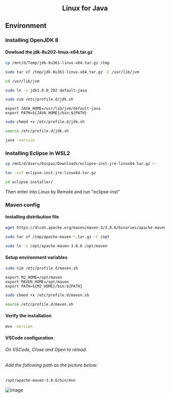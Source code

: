 <h2 align="center">Linux for Java</h2>

## Environment

### Installing OpenJDK 8

#### Dowload the jdk-8u202-linux-x64.tar.gz

```bash
cp /mnt/d/Temp/jdk-8u361-linux-x64.tar.gz /tmp
```

```bash
sudo tar xf /tmp/jdk-8u361-linux-x64.tar.gz -C /usr/lib/jvm
```

```bash
cd /usr/lib/jvm
```

```bash
sudo ln -s jdk1.8.0_202 default-java
```

```bash
sudo vim /etc/profile.d/jdk.sh
```

```file
export JAVA_HOME=/usr/lib/jvm/default-java
export PATH=${JAVA_HOME}/bin:${PATH}
```

```bash
sudo chmod +x /etc/profile.d/jdk.sh
```

```bash
source /etc/profile.d/jdk.sh
```

```bash
java -version
```

### Installing Eclipse in WSL2
```bash
cp /mnt/d/Users/bscpaz/Downloads/eclipse-inst-jre-linux64.tar.gz ~
```
```bash
tar -xvf eclipse-inst-jre-linux64.tar.gz
```
```bash
cd eclipse-installer/
```
Then enter into Linux by Remote and run "eclipse-inst"
 
### Maven config

#### Installing distribution file

```bash
wget https://dlcdn.apache.org/maven/maven-3/3.8.6/binaries/apache-maven-3.8.6-bin.tar.gz -P /tmp
```

```bash
sudo tar xf /tmp/apache-maven-*.tar.gz -C /opt
```

```bash
sudo ln -s /opt/apache-maven-3.8.6 /opt/maven
```

#### Setup environment variables

```bash
sudo vim /etc/profile.d/maven.sh
```

```file
export M2_HOME=/opt/maven
export MAVEN_HOME=/opt/maven
export PATH=${M2_HOME}/bin:${PATH}
```

```bash
sudo chmod +x /etc/profile.d/maven.sh
```

```bash
source /etc/profile.d/maven.sh
```

#### Verify the installation

```bash
mvn -version
```

#### VSCode configuration

###### On VSCode, Close and Open to reload.
###### Add the following path as the picture below:

```bash
/opt/apache-maven-3.8.6/bin/mvn
```

![image](https://user-images.githubusercontent.com/9732874/179816973-fea7dee0-e628-4b6e-92a4-b48b5b4f788c.png)

